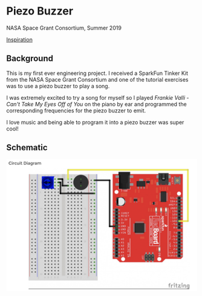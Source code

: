 # Piezo Buzzer
NASA Space Grant Consortium, Summer 2019

[Inspiration](https://learn.sparkfun.com/tutorials/experiment-guide-for-the-sparkfun-tinker-kit/experiment-5-reading-a-button-press)

## Background
This is my first ever engineering project. I received a SparkFun Tinker Kit from the NASA Space Grant Consortium and one of the tutorial exercises was to use a piezo buzzer to play a song. 

I was extremely excited to try a song for myself so I played *Frankie Valli - Can't Take My Eyes Off of You* on the piano by ear and programmed the corresponding frequencies for the piezo buzzer to emit.

I love music and being able to program it into a piezo buzzer was super cool!

## Schematic 
![Schematic](Schematic.png)
